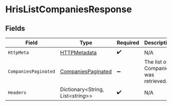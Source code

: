 # HrisListCompaniesResponse


## Fields

| Field                                                               | Type                                                                | Required                                                            | Description                                                         |
| ------------------------------------------------------------------- | ------------------------------------------------------------------- | ------------------------------------------------------------------- | ------------------------------------------------------------------- |
| `HttpMeta`                                                          | [HTTPMetadata](../../Models/Components/HTTPMetadata.md)             | :heavy_check_mark:                                                  | N/A                                                                 |
| `CompaniesPaginated`                                                | [CompaniesPaginated](../../Models/Components/CompaniesPaginated.md) | :heavy_minus_sign:                                                  | The list of Companies was retrieved.                                |
| `Headers`                                                           | Dictionary<String, List<*string*>>                                  | :heavy_check_mark:                                                  | N/A                                                                 |
